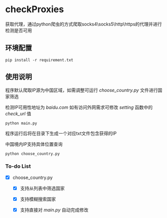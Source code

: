 # checkProxies
获取代理，通过python爬虫的方式爬取socks4\socks5\http\https的代理并进行检测是否可用
## 环境配置
```angular2html
pip install -r requirement.txt
```
## 使用说明
程序默认爬取IP源为中国区域，如需调整可运行 *choose_country.py* 文件进行国家筛选

检测IP可用性地址为 *baidu.com* 如有访问外网需求可修改 *setting* 函数中的 *check_url* 值
```
python main.py
```
程序运行后将在目录下生成一个对应txt文件包含获得的IP

中国境内IP支持具体位置查询 

```angular2html
python choose_country.py
```
### To-do List
- [x] choose_country.py
  - [x] 支持从列表中筛选国家
  - [x] 支持模糊搜索国家
  - [x] 支持直接对 *main.py* 自动完成修改 



